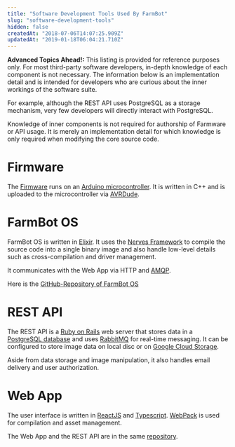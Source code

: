 ```yaml
---
title: "Software Development Tools Used By FarmBot"
slug: "software-development-tools"
hidden: false
createdAt: "2018-07-06T14:07:25.909Z"
updatedAt: "2019-01-18T06:04:21.710Z"
---
```


__Advanced Topics Ahead!:__
This listing is provided for reference purposes only. For most third-party software developers, in-depth knowledge of each component is not necessary. The information below is an implementation detail and is intended for developers who are curious about the inner workings of the software suite.

For example, although the REST API uses PostgreSQL as a storage mechanism, very few developers will directly interact with PostgreSQL.

Knowledge of inner components is not required for authorship of Farmware or API usage. It is merely an implementation detail for which knowledge is only required when modifying the core source code.

# Firmware

The [Firmware](https://github.com/FarmBot/farmbot-arduino-firmware) runs on an [Arduino microcontroller](https://farm.bot/shop/arduino-mega-2560/). It is written in C++ and is uploaded to the microcontroller via [AVRDude](https://www.nongnu.org/avrdude/).

# FarmBot OS

FarmBot OS is written in [Elixir](https://elixir-lang.org). It uses the [Nerves Framework](https://nerves-project.org) to compile the source code into a single binary image and also handle low-level details such as cross-compilation and driver management.

It communicates with the Web App via HTTP and [AMQP](https://www.amqp.org).

Here is the [GitHub-Repository of FarmBot OS](https://github.com/FarmBot/farmbot_os)

# REST API

The REST API is a [Ruby on Rails](https://rubyonrails.org) web server that stores data in a [PostgreSQL database](https://www.postgresql.org/about/) and uses [RabbitMQ](https://www.rabbitmq.com) for real-time messaging. It can be configured to store image data on local disc or on [Google Cloud Storage](https://cloud.google.com/storage/).

Aside from data storage and image manipulation, it also handles email delivery and user authorization.


# Web App

The user interface is written in [ReactJS](https://reactjs.org) and [Typescript](https://www.typescriptlang.org). [WebPack](https://webpack.js.org) is used for compilation and asset management.

The Web App and the REST API are in the same [repository](https://github.com/FarmBot/Farmbot-Web-App).
